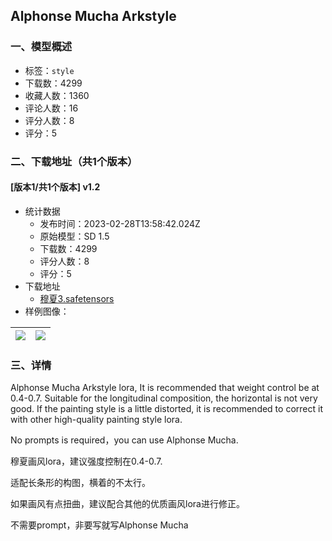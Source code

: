 ## Alphonse  Mucha Arkstyle
### 一、模型概述

- 标签：`style`
- 下载数：4299
- 收藏人数：1360
- 评论人数：16
- 评分人数：8
- 评分：5

### 二、下载地址（共1个版本）

#### [版本1/共1个版本] v1.2

- 统计数据
  - 发布时间：2023-02-28T13:58:42.024Z
  - 原始模型：SD 1.5
  - 下载数：4299
  - 评分人数：8
  - 评分：5
- 下载地址
  - [穆夏3.safetensors](https://civitai.com/api/download/models/16057)
- 样例图像：

| <img src="https://image.civitai.com/xG1nkqKTMzGDvpLrqFT7WA/47fcd2f9-f767-4777-3abb-ed8c921c1c00/width=450/168153.jpeg" /> | <img src="https://image.civitai.com/xG1nkqKTMzGDvpLrqFT7WA/a43e3737-62e4-42b3-10a6-cf7b2f019300/width=450/161788.jpeg" /> |
| ---- | ---- |


### 三、详情
<p>Alphonse Mucha Arkstyle lora, It is recommended that weight control be at 0.4-0.7. Suitable for the longitudinal composition, the horizontal is not very good. If the painting style is a little distorted, it is recommended to correct it with other high-quality painting style lora.</p><p>No prompts is required，you can use  Alphonse Mucha.</p><p></p><p>穆夏画风lora，建议强度控制在0.4-0.7.</p><p>适配长条形的构图，横着的不太行。</p><p>如果画风有点扭曲，建议配合其他的优质画风lora进行修正。</p><p>不需要prompt，非要写就写Alphonse Mucha</p>